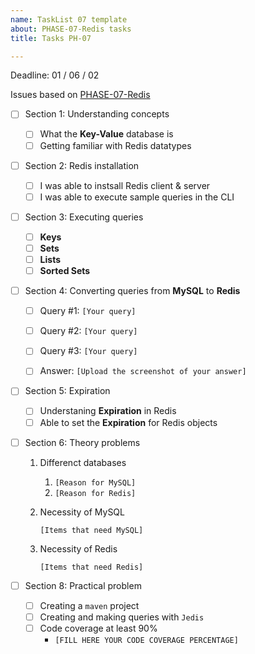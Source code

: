 ```yaml
---
name: TaskList 07 template
about: PHASE-07-Redis tasks
title: Tasks PH-07

---
```


Deadline: 01 / 06 / 02

Issues based on [PHASE-07-Redis](../)


- [ ] Section 1: Understanding concepts
    - [ ] What the **Key-Value** database is
    - [ ] Getting familiar with Redis datatypes

- [ ] Section 2: Redis installation
  - [ ] I was able to instsall Redis client & server
  - [ ] I was able to execute sample queries in the CLI

- [ ] Section 3: Executing queries
    - [ ] **Keys**
    - [ ] **Sets**
    - [ ] **Lists**
    - [ ] **Sorted Sets**
 
- [ ] Section 4: Converting queries from **MySQL** to **Redis**
    - [ ] Query #1: `[Your query]`
    - [ ] Query #2: `[Your query]`
    - [ ] Query #3: `[Your query]`
    - [ ] Answer: `[Upload the screenshot of your answer]`


- [ ] Section 5: Expiration
    - [ ] Understaning **Expiration** in Redis
    - [ ] Able to set the **Expiration** for Redis objects

- [ ] Section 6: Theory problems
  1. Differenct databases
     
     1. `[Reason for MySQL]`
     2. `[Reason for Redis]`
  2. Necessity of MySQL
     
     `[Items that need MySQL]` 
  3. Necessity of Redis
     
     `[Items that need Redis]`

- [ ] Section 8: Practical problem
    - [ ] Creating a `maven` project
    - [ ] Creating and making queries with `Jedis`
    - [ ] Code coverage at least 90%
        - `[FILL HERE YOUR CODE COVERAGE PERCENTAGE]`

